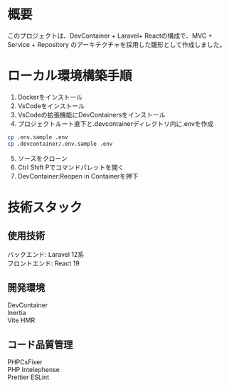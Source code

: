 # 概要

このプロジェクトは、DevContainer + Laravel+ Reactの構成で、MVC + Service + Repository のアーキテクチャを採用した雛形として作成しました。

# ローカル環境構築手順

1. Dockerをインストール
2. VsCodeをインストール
3. VsCodeの拡張機能にDevContainersをインストール
4. プロジェクトルート直下と.devcontainerディレクトリ内に.envを作成

```bash
cp .env.sample .env
cp .devcontainer/.env.sample .env
```

5. ソースをクローン<br>
6. Ctrl Shift Pでコマンドパレットを開く<br>
7. DevContainer:Reopen in Containerを押下

# 技術スタック

## 使用技術

バックエンド: Laravel 12系<br>
フロントエンド: React 19

## 開発環境

DevContainer<br>
Inertia<br>
Vite HMR

## コード品質管理

PHPCsFixer<br>
PHP Intelephense<br>
Prettier
ESLint
